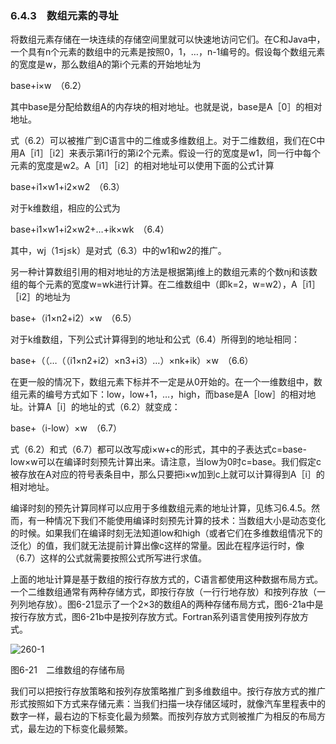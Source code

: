 ### 6.4.3　数组元素的寻址

将数组元素存储在一块连续的存储空间里就可以快速地访问它们。在C和Java中，一个具有n个元素的数组中的元素是按照0，1，…，n-1编号的。假设每个数组元素的宽度是w，那么数组A的第i个元素的开始地址为

base+i×w　（6.2）

其中base是分配给数组A的内存块的相对地址。也就是说，base是A［0］的相对地址。

式（6.2）可以被推广到C语言中的二维或多维数组上。对于二维数组，我们在C中用A［i1］［i2］来表示第i1行的第i2个元素。假设一行的宽度是w1，同一行中每个元素的宽度是w2。A［i1］［i2］的相对地址可以使用下面的公式计算

base+i1×w1+i2×w2　（6.3）

对于k维数组，相应的公式为

base+i1×w1+i2×w2+…+ik×wk　（6.4）

其中，wj（1≤j≤k）是对式（6.3）中的w1和w2的推广。

另一种计算数组引用的相对地址的方法是根据第j维上的数组元素的个数nj和该数组的每个元素的宽度w=wk进行计算。在二维数组中（即k=2，w=w2），A［i1］［i2］的地址为

base+（i1×n2+i2）×w　（6.5）

对于k维数组，下列公式计算得到的地址和公式（6.4）所得到的地址相同：

base+（（…（（i1×n2+i2）×n3+i3）…）×nk+ik）×w　（6.6）

在更一般的情况下，数组元素下标并不一定是从0开始的。在一个一维数组中，数组元素的编号方式如下：low，low+1，…，high，而base是A［low］的相对地址。计算A［i］的地址的式（6.2）就变成：

base+（i-low）×w　（6.7）

式（6.2）和式（6.7）都可以改写成i×w+c的形式，其中的子表达式c=base-low×w可以在编译时刻预先计算出来。请注意，当low为0时c=base。我们假定c被存放在A对应的符号表条目中，那么只要把i×w加到c上就可以计算得到A［i］的相对地址。

编译时刻的预先计算同样可以应用于多维数组元素的地址计算，见练习6.4.5。然而，有一种情况下我们不能使用编译时刻预先计算的技术：当数组大小是动态变化的时候。如果我们在编译时刻无法知道low和high（或者它们在多维数组情况下的泛化）的值，我们就无法提前计算出像c这样的常量。因此在程序运行时，像（6.7）这样的公式就需要按照公式所写进行求值。

上面的地址计算是基于数组的按行存放方式的，C语言都使用这种数据布局方式。一个二维数组通常有两种存储方式，即按行存放（一行行地存放）和按列存放（一列列地存放）。图6-21显示了一个2×3的数组A的两种存储布局方式，图6-21a中是按行存放方式，图6-21b中是按列存放方式。Fortran系列语言使用按列存放方式。

![260-1](../Images/image04410.jpeg)

图6-21　二维数组的存储布局

我们可以把按行存放策略和按列存放策略推广到多维数组中。按行存放方式的推广形式按照如下方式来存储元素：当我们扫描一块存储区域时，就像汽车里程表中的数字一样，最右边的下标变化最为频繁。而按列存放方式则被推广为相反的布局方式，最左边的下标变化最频繁。
